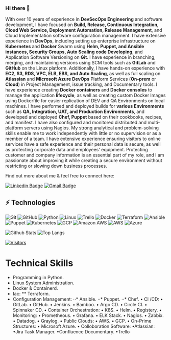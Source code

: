 ### Hi there 👋

<!-- Introduce yourself and give a brief introduction about yourself here.  Also include what tech you're interested in and what you are currently learning -->
With over 10 years of experience in **DevSecOps Engineering** and software
development, I have focused on **Build, Release, Continuous Integration, Cloud Web
Service, Deployment Automation, Release Management**, and Cloud
Implementation software configuration management. I have extensive experience
in **DevOps**, including setting up enterprise infrastructure on **Kubernetes** and **Docker**
Swarm using **Helm, Puppet, and Ansible instances, Security Groups, Auto Scaling
code Developing**, and Application Software Versioning on **Git**. I have experience in
branching, merging, and maintaining versions using SCM tools such as **GitLab** and
**GitHub** on the Linux platform. Additionally, I have hands-on experience with **EC2,
S3, RDS, VPC, ELB, EBS, and Auto Scaling**, as well as full scaling on **Atlassian** and
**Microsoft Azure DevOps** Platform Services (**On-prem** or **Cloud**) in Project
Management, issue tracking, and Documentary tools.
I have experience creating **Docker containers** and **Docker consoles** to manage the
application **lifecycle**, as well as creating custom Docker Images using Dockerfile for
easier replication of DEV and QA Environments on local machines. I have
performed and deployed builds for **various Environments** such as **QA, Integration,
UAT, and Production Environments**, and developed and deployed **Chef, Puppet**
based on their cookbooks, recipes, and manifest. I have also configured and
monitored distributed and multi-platform servers using Nagios.
My strong analytical and problem-solving skills enable me to work independently
with little or no supervision or as a member of a team. I have extensive experience
ensuring visitors to online services have a safe experience and their personal data is
secure, as well as protecting corporate data and employees' equipment. Protecting
customer and company information is an essential part of my role, and I am
passionate about improving it while creating a secure environment without
restricting or slowing down business processes.

Find out more about me & feel free to connect here:

<!-- Replace the fields below with the information requested. Remember to remove the encapsulating <> characters. For spaces in names, use %20 (e.g. Broadus%20Palmer) -->

[![Linkedin Badge](https://img.shields.io/badge/-Farshid%20Rahimi-blue?style=flat-square&logo=Linkedin&logoColor=white&link=https://www.linkedin.com/in/farshid-rahimi/)](https://www.linkedin.com/in/farshid-rahimi/)
[![Gmail Badge](https://img.shields.io/badge/-farshidrahimi.ca@gmail.com-c14438?style=flat-square&logo=Gmail&logoColor=white&link=mailto:farshidrahimi.ca@gmail.com)](mailto:farshidrahimi.ca@gmail.com)

## ⚡ Technologies


<!-- Check out the Badges folder for more badges -->

![Git](https://img.shields.io/badge/-Git-black?style=flat-square&logo=git)
![GitHub](https://img.shields.io/badge/-GitHub-181717?style=flat-square&logo=github)
![Python](https://img.shields.io/badge/-Python-black?style=flat-square&logo=Python)
![Linux](https://img.shields.io/badge/Linux-FCC624?style=flat-square&logo=linux&logoColor=black)
![Trello](https://img.shields.io/badge/Trello-%23026AA7.svg?style=flat-square&logo=Trello&logoColor=white)
![Docker](https://img.shields.io/badge/docker-%230db7ed.svg?style=for-the-badge&logo=docker&logoColor=white)
![Terraform](https://img.shields.io/badge/terraform-%235835CC.svg?style=for-the-badge&logo=terraform&logoColor=white)
![Ansible](https://img.shields.io/badge/-Ansible-EE0000?logo=ansible&logoColor=white)
![Puppet](https://img.shields.io/badge/-Puppet-FFAE1A?logo=puppet&logoColor=white)
![Kubernetes](https://img.shields.io/badge/-Kubernetes-326CE5?logo=kubernetes&logoColor=white)
![GCP](https://img.shields.io/badge/-GCP-4285F4?logo=google-cloud&logoColor=white)
![Amazon AWS](https://img.shields.io/badge/Amazon%20AWS-232F3E?style=flat-square&logo=amazon-aws)
![AWS](https://img.shields.io/badge/-AWS-232F3E?logo=amazon-aws&logoColor=white)
![Azure](https://img.shields.io/badge/-Azure-0089D6?logo=microsoft-azure&logoColor=white)

<!-- Replace the fields below with the information requested. Remember to remove the encapsulating <> characters. -->

![Github Stats](https://github-readme-stats.vercel.app/api?username=Falc00n007&count_private=true&show_icons=true&include_all_commits=true)
![Top Langs](https://github-readme-stats.vercel.app/api/top-langs/?username=Falc00n007&hide=TeX&layout=compact)


<!-- [![Visitors](https://api.visitorbadge.io/api/visitors?path=LevelUpInTech%2FLevelUpInTech&label=VISITORS&countColor=%23263759)](https://visitorbadge.io/status?path=LevelUpInTech%2FLevelUpInTech) -->

[![Visitors](https://api.visitorbadge.io/api/visitors?path=https%3A%2F%2Fgithub.com%2FFalc00n007&label=Visitors&countColor=%23263759&style=flat)](https://visitorbadge.io/status?path=Falc00n007)



# Technical Skills
* Programming in Python.
* Linux System Administration.
* Docker & Containerd.
* Iac:
** Terraform.
* Configuration Management:
⋅⋅* Ansible.
⋅⋅* Puppet.
⋅⋅* Chef.
• CI /CD:
	• GitLab.
	• GitHub.
	• Jenkins.
	• Bamboo.
	• Argo CD.
	• Circle CI.
	• Spinnaker CD.
• Container Orchestration:
	• K8S.
	• Helm.
	• Registery.
• Monitoring:
	• Prometheous.
	• Grafana.
	• ELK Stack.
	• Nagios.
	• Zabbix.
	• Datadog.
	• Graylog.
	• Public Clouds:
	• AWS.
	• GCP.
• On-Prime Structures:
	• Microsoft Azure.
• Colloboration Software:
	•Atlassian:
	•Jira Task Manager.
	•Confluence Documentary.
	•Trello
